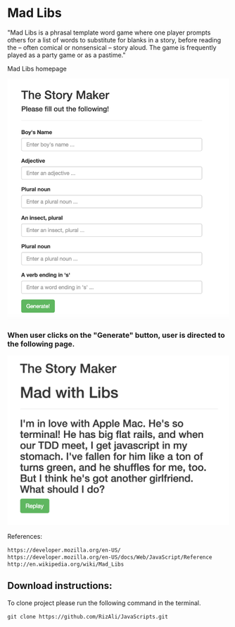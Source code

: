# Mad Libs

"Mad Libs is a phrasal template word game where one player prompts others for a list of words to substitute for blanks in a story, before reading the – often comical or nonsensical – story aloud. The game is frequently played as a party game or as a pastime."

Mad Libs homepage

![alt tag](https://raw.githubusercontent.com/RizAli/JavaScripts/master/images/Mad_lib_home.png)

### When user clicks on the "Generate" button, user is directed to the following page.

![alt tag](https://raw.githubusercontent.com/RizAli/JavaScripts/master/images/Mad_Lib_replay.png)


References:
```
https://developer.mozilla.org/en-US/
https://developer.mozilla.org/en-US/docs/Web/JavaScript/Reference
http://en.wikipedia.org/wiki/Mad_Libs
```

Download instructions:
----------------------
To clone project please run the following command in the terminal.

```
git clone https://github.com/RizAli/JavaScripts.git
```